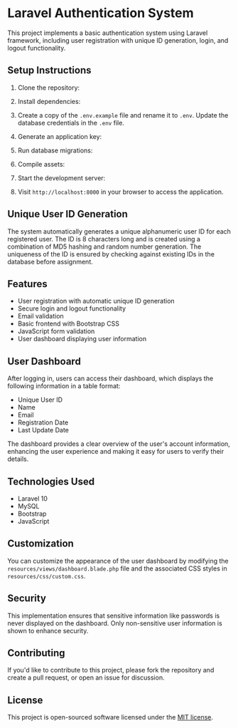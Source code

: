 # Laravel Authentication System

This project implements a basic authentication system using Laravel framework, including user registration with unique ID generation, login, and logout functionality.

## Setup Instructions

1. Clone the repository:
2. Install dependencies:
3. Create a copy of the `.env.example` file and rename it to `.env`. Update the database credentials in the `.env` file.

4. Generate an application key:
5. Run database migrations:

6. Compile assets:
7. Start the development server:

8. Visit `http://localhost:8000` in your browser to access the application.

## Unique User ID Generation

The system automatically generates a unique alphanumeric user ID for each registered user. The ID is 8 characters long and is created using a combination of MD5 hashing and random number generation. The uniqueness of the ID is ensured by checking against existing IDs in the database before assignment.

## Features

- User registration with automatic unique ID generation
- Secure login and logout functionality
- Email validation
- Basic frontend with Bootstrap CSS
- JavaScript form validation
- User dashboard displaying user information

## User Dashboard

After logging in, users can access their dashboard, which displays the following information in a table format:

- Unique User ID
- Name
- Email
- Registration Date
- Last Update Date

The dashboard provides a clear overview of the user's account information, enhancing the user experience and making it easy for users to verify their details.

## Technologies Used

- Laravel 10
- MySQL
- Bootstrap
- JavaScript

## Customization

You can customize the appearance of the user dashboard by modifying the `resources/views/dashboard.blade.php` file and the associated CSS styles in `resources/css/custom.css`.

## Security

This implementation ensures that sensitive information like passwords is never displayed on the dashboard. Only non-sensitive user information is shown to enhance security.

## Contributing

If you'd like to contribute to this project, please fork the repository and create a pull request, or open an issue for discussion.

## License

This project is open-sourced software licensed under the [MIT license](https://opensource.org/licenses/MIT).